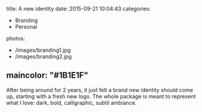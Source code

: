 title: A new identity
date: 2015-09-21 10:04:43
categories:
- Branding
- Personal

photos:
- /images/branding1.jpg
- /images/branding2.jpg

maincolor: "#1B1E1F"
---

After being around for 2 years, it just felt a brand new identity should come up, starting with a fresh new logo. The whole package is meant to represent what I love: dark, bold, calligraphic, subtil ambiance. 
